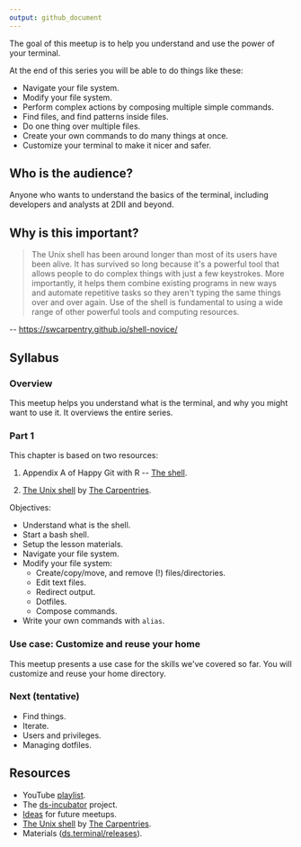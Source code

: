 ```yaml
---
output: github_document
---
```




The goal of this meetup is to help you understand and use the power of your
terminal.

At the end of this series you will be able to do things like these:

* Navigate your file system.
* Modify your file system.
* Perform complex actions by composing multiple simple commands.
* Find files, and find patterns inside files.
* Do one thing over multiple files.
* Create your own commands to do many things at once.
* Customize your terminal to make it nicer and safer.

## Who is the audience?

Anyone who wants to understand the basics of the terminal, including developers
and analysts at 2DII and beyond.

## Why is this important?

> The Unix shell has been around longer than most of its users have been alive.
It has survived so long because it's a powerful tool that allows people to do
complex things with just a few keystrokes. More importantly, it helps them
combine existing programs in new ways and automate repetitive tasks so they
aren't typing the same things over and over again. Use of the shell is
fundamental to using a wide range of other powerful tools and computing
resources.

-- https://swcarpentry.github.io/shell-novice/

## Syllabus

### Overview

This meetup helps you understand what is the terminal, and why you might want
to use it. It overviews the entire series.

### Part 1

This chapter is based on two resources:

1. Appendix A of Happy Git with R -- [The
shell](https://happygitwithr.com/shell.html).

2. [The Unix shell](https://swcarpentry.github.io/shell-novice/) by [The Carpentries](https://carpentries.org/).

Objectives:

* Understand what is the shell.
* Start a bash shell.
* Setup the lesson materials.
* Navigate your file system.
* Modify your file system: 
    * Create/copy/move, and remove (!) files/directories.
    * Edit text files.
    * Redirect output.
    * Dotfiles.
    * Compose commands.
* Write your own commands with `alias`.

### Use case: Customize and reuse your home

This meetup presents a use case for the skills we've covered so far. You will
customize and reuse your home directory.

### Next (tentative)

* Find things.
* Iterate.
* Users and privileges.
* Managing dotfiles.

## Resources

* YouTube [playlist](https://bit.ly/ds-incubator-videos).
* The
[ds-incubator](https://github.com/2DegreesInvesting/ds-incubator#ds-incubator)
project.
* [Ideas](https://bit.ly/dsi-ideas) for future meetups.
* [The Unix shell](https://swcarpentry.github.io/shell-novice/) by [The Carpentries](https://carpentries.org/).
* Materials
([ds.terminal/releases](https://github.com/2DegreesInvesting/ds.terminal/releases)).
